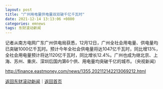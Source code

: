 ```yaml
---
layout: post
title: "广州用电量供电量双双破千亿千瓦时"
date: 2021-12-14 13:13:06 +0800
categories: emnews
tags: 东财滚动新闻
---
```


记者从南方电网广东广州供电局获悉，12月12日，广州全社会用电量、供电量均已突破1000亿千瓦时。预计今年全社会供电量将达1047亿千瓦时，同比增13%，全社会用电量预计将达1120亿千瓦时，同比增长12.4%。广州也成为继北京、上海、苏州、重庆、深圳后国内第6个供、用电量均突破千亿的城市。（央视新闻）

<http://finance.eastmoney.com/news/1355,202112142213069212.html>

[返回东财滚动新闻](//finews.withounder.com/emnews/)｜[返回首页](//finews.withounder.com/)